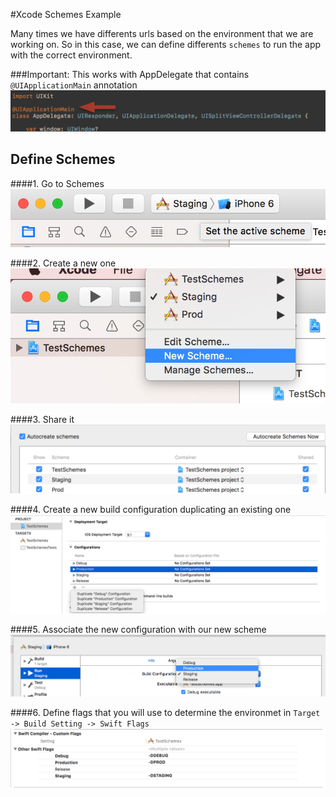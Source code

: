 #Xcode Schemes Example

Many times we have differents urls based on the environment that we are working on. So in this case, we can define differents `schemes` to run the app with the correct environment.

###Important: This works with AppDelegate that contains `@UIApplicationMain` annotation
![](images/app-delegate.png "App Delegate")


## Define Schemes

####1.	Go to Schemes
![](images/scheme.png "Schemes")

####2. Create a new one
![](images/new-scheme.png "New Scheme")

####3. Share it
![](images/share-scheme.png "Share Scheme")

####4. Create a new build configuration duplicating an existing one
![](images/new-configuration.png "New Build Configuration")

####5. Associate the new configuration with our new scheme
![](images/define-conf.png "Define Configuration")

####6. Define flags that you will use to determine the environmet in `Target -> Build Setting -> Swift Flags`
![](images/build-settings.png "Flags")